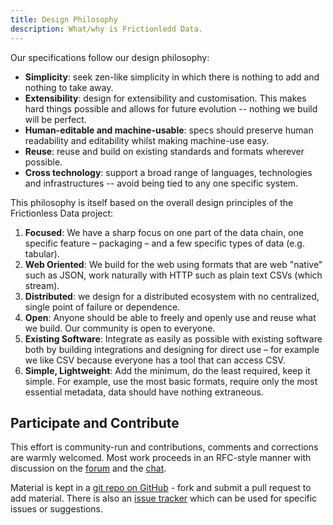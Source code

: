 ```yaml
---
title: Design Philosophy
description: What/why is Frictionledd Data.
---
```


Our specifications follow our design philosophy:

* **Simplicity**: seek zen-like simplicity in which there is nothing to add and nothing to take away.
* **Extensibility**: design for extensibility and customisation. This makes hard things possible and allows for future evolution -- nothing we build will be perfect.
* **Human-editable and machine-usable**: specs should preserve human readability and editability whilst making machine-use easy.
* **Reuse**: reuse and build on existing standards and formats wherever possible.
* **Cross technology**: support a broad range of languages, technologies and infrastructures -- avoid being tied to any one specific system.

This philosophy is itself based on the overall design principles of the Frictionless Data project:

1. **Focused**: We have a sharp focus on one part of the data chain, one specific feature – packaging – and a few specific types of data (e.g. tabular).
2. **Web Oriented**: We build for the web using formats that are web "native" such as JSON, work naturally with HTTP such as plain text CSVs (which stream).
3. **Distributed**: we design for a distributed ecosystem with no centralized, single point of failure or dependence.
4. **Open**: Anyone should be able to freely and openly use and reuse what we build. Our community is open to everyone.
5. **Existing Software**: Integrate as easily as possible with existing software both by building integrations and designing for direct use – for example we like CSV because everyone has a tool that can access CSV.
6. **Simple, Lightweight**: Add the minimum, do the least required, keep it simple. For example, use the most basic formats, require only the most essential metadata, data should have nothing extraneous.


## Participate and Contribute

This effort is community-run and contributions, comments and corrections are warmly welcomed. Most work proceeds in an RFC-style manner with discussion on the [forum][forum] and the [chat][chat].

Material is kept in a [git repo on GitHub][repo] - fork and submit a pull request to add material. There is also an [issue tracker][issues] which can be used for specific issues or suggestions.

[forum]: https://discuss.okfn.org/c/frictionless-data
[repo]: https://github.com/frictionlessdata/specs
[issues]: https://github.com/frictionlessdata/specs/issues
[chat]: https://gitter.im/frictionlessdata/chat
[site]: http://frictionlessdata.io

